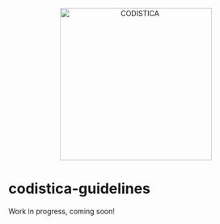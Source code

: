<!--suppress HtmlDeprecatedAttribute -->

<br/>
<div align="center">
    <a href="https://www.codistica.com">
        <img width="300" src="https://codistica-public.s3-eu-west-1.amazonaws.com/logo-full.png" alt="CODISTICA">
    </a>
    <br>
</div>

# codistica-guidelines

Work in progress, coming soon!
